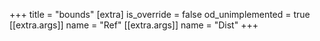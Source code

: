 +++
title = "bounds"
[extra]
is_override = false
od_unimplemented = true
[[extra.args]]
name = "Ref"
[[extra.args]]
name = "Dist"
+++
